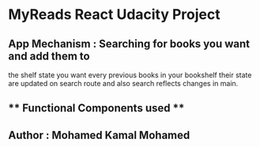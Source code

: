 ﻿# MyReads React Udacity Project

## App Mechanism : Searching for books you want and add them to 
the shelf state you want every previous books in your bookshelf their state are updated on
search route and also search reflects changes in main.

## ** Functional Components used **

## Author : Mohamed Kamal Mohamed